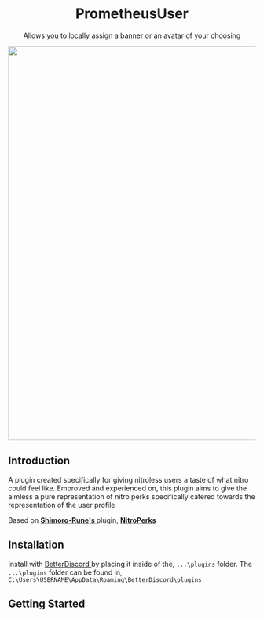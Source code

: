 <h1 align = "center"> PrometheusUser </h1>
<p align = "center"> Allows you to locally assign a banner or an avatar of your choosing </p>

<p align = "center">
 <img src = "https://cdn.discordapp.com/attachments/914672712151080971/953849502127771679/PrometheusUser.png"  width = "800"/>
</p>

<h2> Introduction </h2>

A plugin created specifically for giving nitroless users a taste of what nitro could feel like. Emproved and experienced on, this plugin aims to give the aimless a pure representation of nitro perks specifically catered towards the representation of the user profile

Based on <b> 
 <a href = "https://github.com/Shimoro-Rune"> Shimoro-Rune's </a>
</b> plugin, <b> 
 <a href = "https://github.com/Shimoro-Rune/NitroPerks"> NitroPerks </a>
</b>

<h2> Installation </h2>

Install with <a href = "https://betterdiscord.app/"> BetterDiscord </a> by placing it inside of the, `...\plugins` folder. The `...\plugins` folder can be found in, `C:\Users\USERNAME\AppData\Roaming\BetterDiscord\plugins`

<h2> Getting Started </h2>

